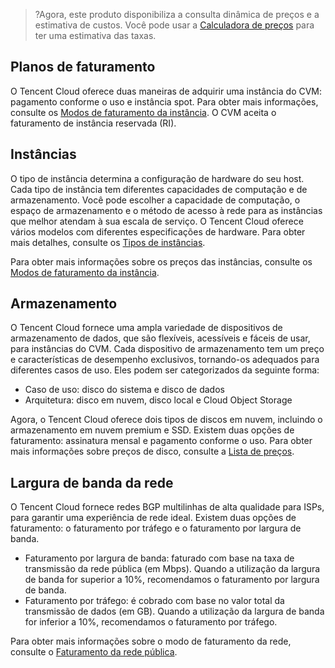 >?Agora, este produto disponibiliza a consulta dinâmica de preços e a estimativa de custos. Você pode usar a [Calculadora de preços](https://intl.cloud.tencent.com/pricing/cvm/calculator) para ter uma estimativa das taxas.
## Planos de faturamento

O Tencent Cloud oferece duas maneiras de adquirir uma instância do CVM: pagamento conforme o uso e instância spot. Para obter mais informações, consulte os [Modos de faturamento da instância](https://intl.cloud.tencent.com/document/product/213/2180).
O CVM aceita o faturamento de instância reservada (RI). 

## Instâncias

O tipo de instância determina a configuração de hardware do seu host. Cada tipo de instância tem diferentes capacidades de computação e de armazenamento. Você pode escolher a capacidade de computação, o espaço de armazenamento e o método de acesso à rede para as instâncias que melhor atendam à sua escala de serviço.
O Tencent Cloud oferece vários modelos com diferentes especificações de hardware. Para obter mais detalhes, consulte os [Tipos de instâncias](https://intl.cloud.tencent.com/document/product/213/11518).

Para obter mais informações sobre os preços das instâncias, consulte os [Modos de faturamento da instância](https://intl.cloud.tencent.com/document/product/213/2180).

## Armazenamento

O Tencent Cloud fornece uma ampla variedade de dispositivos de armazenamento de dados, que são flexíveis, acessíveis e fáceis de usar, para instâncias do CVM. Cada dispositivo de armazenamento tem um preço e características de desempenho exclusivos, tornando-os adequados para diferentes casos de uso. Eles podem ser categorizados da seguinte forma:

- Caso de uso: disco do sistema e disco de dados
- Arquitetura: disco em nuvem, disco local e Cloud Object Storage

Agora, o Tencent Cloud oferece dois tipos de discos em nuvem, incluindo o armazenamento em nuvem premium e SSD. Existem duas opções de faturamento: assinatura mensal e pagamento conforme o uso.
Para obter mais informações sobre preços de disco, consulte a [Lista de preços](https://intl.cloud.tencent.com/document/product/213/2255).

## Largura de banda da rede

O Tencent Cloud fornece redes BGP multilinhas de alta qualidade para ISPs, para garantir uma experiência de rede ideal. Existem duas opções de faturamento: o faturamento por tráfego e o faturamento por largura de banda.
- Faturamento por largura de banda: faturado com base na taxa de transmissão da rede pública (em Mbps). Quando a utilização da largura de banda for superior a 10%, recomendamos o faturamento por largura de banda.
- Faturamento por tráfego: é cobrado com base no valor total da transmissão de dados (em GB). Quando a utilização da largura de banda for inferior a 10%, recomendamos o faturamento por tráfego.

Para obter mais informações sobre o modo de faturamento da rede, consulte o [Faturamento da rede pública](https://intl.cloud.tencent.com/document/product/213/10578).



